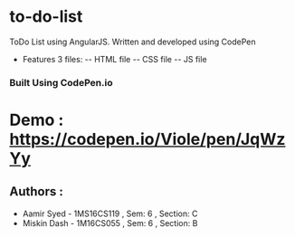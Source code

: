 # to-do-list
ToDo List using AngularJS. Written and developed using CodePen

- Features 3 files:
-- HTML file 
-- CSS file 
-- JS file

### Built Using CodePen.io

# Demo : https://codepen.io/Viole/pen/JqWzYy

## Authors :

- Aamir Syed - 1MS16CS119 , Sem: 6 , Section: C
- Miskin Dash - 1M16CS055 , Sem: 6 , Section: B 
